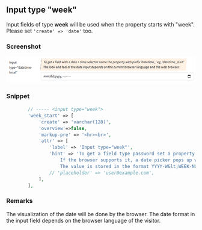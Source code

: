 ## Input type "week"

Input fields of type **week** will be used when the property starts with "week".
Please set `'create' => 'date'` too.

### Screenshot

![alt text](../../../images/input_datetime-local.png)

### Snippet

```php
        // ----- <input type="week">
        'week_start' => [
            'create' => 'varchar(128)', 
            'overview'=>false,
            'markup-pre' => '<hr><br>',
            'attr' => [
                'label' => 'Input type="week"',
                'hint' => 'To get a field type password set a property with prefix \'password_\' eg. \'password_1\'.<br>
                    If the browser supports it, a date picker pops up when entering the input field.<br>
                    The value is stored in the format YYYY-W&lt;WEEK-NUMBER>.',
                // 'placeholder' => 'user@example.com',
            ],
        ],
```

### Remarks

The visualization of the date will be done by the browser. The date format in the input field depends on the browser language of the visitor.
